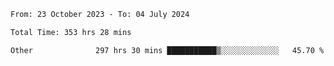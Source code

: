 

<!--START_SECTION:waka-->

```txt
From: 23 October 2023 - To: 04 July 2024

Total Time: 353 hrs 28 mins

Other              297 hrs 30 mins ███████████▒░░░░░░░░░░░░░   45.70 %
```

<!--END_SECTION:waka-->
